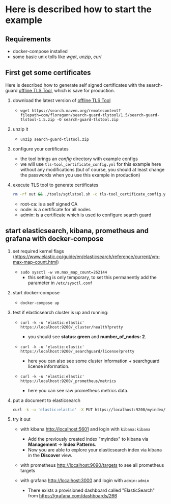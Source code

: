 # Here is described how to start the example

## Requirements

-   docker-compose installed
-   some basic unix tolls like _wget_, _unzip_, _curl_

## First get some certificates

Here is described how to generate self signed certificates with the search-guard [offline TLS Tool](https://docs.search-guard.com/latest/offline-tls-tool), which is save for production.

1.  download the latest version of [offline TLS Tool](https://search.maven.org/#search%7Cga%7C1%7Ca%3A%22search-guard-tlstool%22)
    -   `wget https://search.maven.org/remotecontent?filepath=com/floragunn/search-guard-tlstool/1.5/search-guard-tlstool-1.5.zip -O search-guard-tlstool.zip`
    
2.  unzip it
    -   `unzip search-guard-tlstool.zip`
    
3.  configure your certificates   
    -   the tool brings an _config_ directory with example configs   
    -   we will use `tls-tool_certificate_config.yml` for this example here without any modifications (but of course, you should at least change the passwords when you use this example in production)
    
4.  execute TLS tool to generate certificates
    ```bash
    rm -rf out && ./tools/sgtlstool.sh -c tls-tool_certificate_config.yml -ca -crt
    ```
    -   root-ca: is a self signed CA 
    -   node: is a certificate for all nodes
    -   admin: is a certificate which is used to configure search guard

## start elasticsearch, kibana, prometheus and grafana with docker-compose

1.  set required kernel flags (<https://www.elastic.co/guide/en/elasticsearch/reference/current/vm-max-map-count.html>)
    -   `sudo sysctl -w vm.max_map_count=262144`
        -   this setting is only temporary, to set this permanently add the parameter in `/etc/sysctl.conf`

2.  start docker-compose
    -   `docker-compose up`   

3.  test if elasticsearch cluster is up and running: 

    -   `curl -k -u 'elastic:elastic' https://localhost:9200/_cluster/health?pretty`
        -   you should see **status: green** and **number_of_nodes: 2**.

    -   `curl -k -u 'elastic:elastic' https://localhost:9200/_searchguard/license?pretty`
        -   here you can also see some cluster information + searchguard license information.
    
    -   `curl -k -u 'elastic:elastic' https://localhost:9200/_prometheus/metrics`
        -   here you can see raw prometheus metrics data.
    
4.  put a document to elasticsearch  
    ```bash
    curl -k -u 'elastic:elastic' -X PUT https://localhost:9200/myindex/_doc/1 -H 'Content-Type: application/json' -d '{"user" : "kimchy", "post_date" : "2009-11-15T14:12:12", "message" : "trying out Elasticsearch"}'
    ```

5.  try it out
    -   with kibana <http://localhost:5601> and login with `kibana:kibana`
        -   Add the previously created index "myindex" to kibana via **Management** -> **Index Patterns**.
        -   Now you are able to explore your elasticsearch index via kibana in the **Discover** view.

    -   with prometheus <http://localhost:9090/targets> to see all prometheus targets
    
    -   with grafana <http://localhost:3000> and login with `admin:admin`
        -   There exists a provisioned dashboard called "ElasticSearch" from <https://grafana.com/dashboards/266>